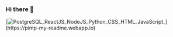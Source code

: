 ### Hi there 👋

<!--
**larssbr/larssbr** is a ✨ _special_ ✨ repository because its `README.md` (this file) appears on your GitHub profile.

Here are some ideas to get you started:

- 🔭 I’m currently working on ...
- 🌱 I’m currently learning ...
- 👯 I’m looking to collaborate on ...
- 🤔 I’m looking for help with ...
- 💬 Ask me about ...
- 📫 How to reach me: ...
- 😄 Pronouns: ...
- ⚡ Fun fact: ...
-->


[![PostgreSQL_ReactJS_NodeJS_Python_CSS_HTML_JavaScript_](https://pimp-my-readme.webapp.io/pimp-my-readme/technology?technology=PostgreSQL_ReactJS_NodeJS_Python_CSS_HTML_JavaScript_)](https://pimp-my-readme.webapp.io)

